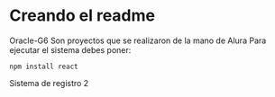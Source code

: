 <h1>Creando el readme</h1>
Oracle-G6
Son proyectos que se realizaron de la mano de Alura 
Para ejecutar el sistema debes poner:

````npm install react````

Sistema de registro 2 


